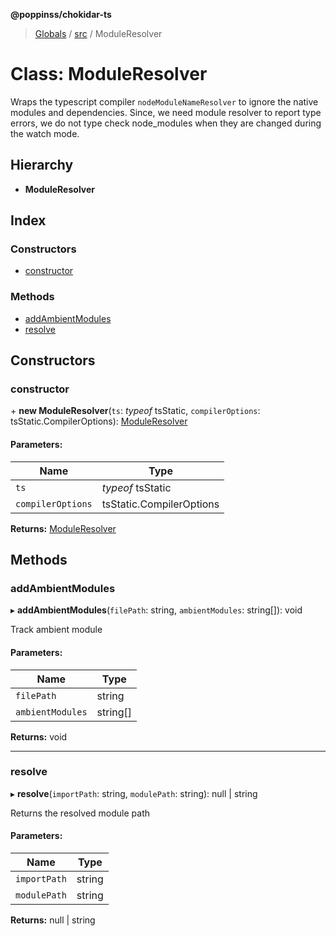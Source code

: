 **@poppinss/chokidar-ts**

> [Globals](../README.md) / [src](../modules/src.md) / ModuleResolver

# Class: ModuleResolver

Wraps the typescript compiler `nodeModuleNameResolver` to ignore the
native modules and dependencies. Since, we need module resolver
to report type errors, we do not type check node_modules when
they are changed during the watch mode.

## Hierarchy

* **ModuleResolver**

## Index

### Constructors

* [constructor](src.moduleresolver.md#constructor)

### Methods

* [addAmbientModules](src.moduleresolver.md#addambientmodules)
* [resolve](src.moduleresolver.md#resolve)

## Constructors

### constructor

\+ **new ModuleResolver**(`ts`: *typeof* tsStatic, `compilerOptions`: tsStatic.CompilerOptions): [ModuleResolver](src.moduleresolver.md)

#### Parameters:

Name | Type |
------ | ------ |
`ts` | *typeof* tsStatic |
`compilerOptions` | tsStatic.CompilerOptions |

**Returns:** [ModuleResolver](src.moduleresolver.md)

## Methods

### addAmbientModules

▸ **addAmbientModules**(`filePath`: string, `ambientModules`: string[]): void

Track ambient module

#### Parameters:

Name | Type |
------ | ------ |
`filePath` | string |
`ambientModules` | string[] |

**Returns:** void

___

### resolve

▸ **resolve**(`importPath`: string, `modulePath`: string): null \| string

Returns the resolved module path

#### Parameters:

Name | Type |
------ | ------ |
`importPath` | string |
`modulePath` | string |

**Returns:** null \| string
